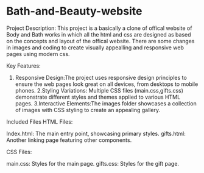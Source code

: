 # Bath-and-Beauty-website
Project Description:
This project is a basically a clone of offical website of Body and Bath works in which all the html and css are designed as based on the concepts and layout of the offical website. There are some changes in images and coding to create  visually  appealling and responsive web pages using modern css.

Key Features:
1. Responsive Design:The project uses responsive design principles to ensure the web pages look great on all devices, from desktops to mobile phones.
2.Styling Variations: Multiple CSS files (main.css,gifts.css) demonstrate different styles and themes applied to various HTML pages.
3.Interactive Elements:The images folder showcases a collection of images with CSS styling to create an appealing gallery.

Included Files
HTML Files:

Index.html: The main entry point, showcasing primary styles.
gifts.html: Another linking page featuring other components.

CSS Files:

main.css: Styles for the main page.
gifts.css: Styles for the gift page.